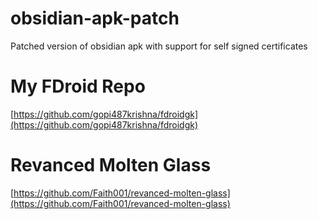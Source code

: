 # obsidian-apk-patch
Patched version of obsidian apk with support for self signed certificates

# My FDroid Repo
[https://github.com/gopi487krishna/fdroidgk](https://github.com/gopi487krishna/fdroidgk)

# Revanced Molten Glass
[https://github.com/Faith001/revanced-molten-glass](https://github.com/Faith001/revanced-molten-glass)



